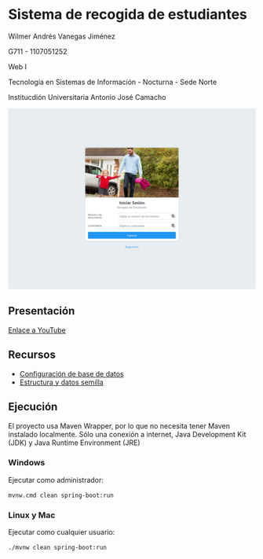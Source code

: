 # Sistema de recogida de estudiantes

Wilmer Andrés Vanegas Jiménez

G711 - 1107051252

Web I

Tecnología en Sistemas de Información - Nocturna - Sede Norte

Institucdión Universitaria Antonio José Camacho

![screenshot.png](https://github.com/angeldeejay/SchoolPickup/blob/master/screenshot.png?raw=true "Captura de pantalla")

## Presentación
[Enlace a YouTube](https://youtu.be/5rewxYp1DF4)

## Recursos

* [Configuración de base de datos](https://github.com/angeldeejay/SchoolPickup/blob/master/src/main/resources/application.properties)
* [Estructura y datos semilla](https://github.com/angeldeejay/SchoolPickup/blob/master/src/main/resources/sql/structure.sql)

## Ejecución
El proyecto usa Maven Wrapper, por lo que no necesita tener Maven instalado localmente. Sólo una conexión a internet, Java Development Kit (JDK) y Java Runtime Environment (JRE)

### Windows
Ejecutar como administrador:
```
mvnw.cmd clean spring-boot:run
```

### Linux y Mac
Ejecutar como cualquier usuario:
```
./mvnw clean spring-boot:run
```
